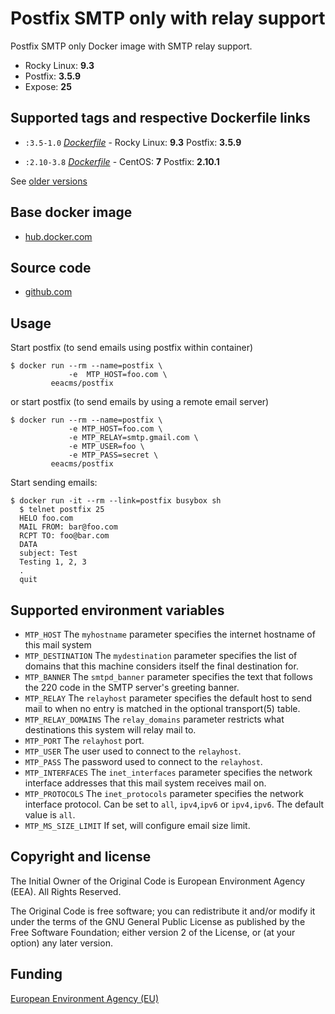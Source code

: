 # Postfix SMTP only with relay support

Postfix SMTP only Docker image with SMTP relay support.

 - Rocky Linux: **9.3**
 - Postfix: **3.5.9**
 - Expose: **25**


## Supported tags and respective Dockerfile links
   
  - `:3.5-1.0` [*Dockerfile*](https://github.com/eea/eea.docker.postfix/blob/master/Dockerfile) - Rocky Linux: **9.3** Postfix: **3.5.9**

  - `:2.10-3.8` [*Dockerfile*](https://github.com/eea/eea.docker.postfix/blob/2.10-3.8/Dockerfile) - CentOS: **7** Postfix: **2.10.1**

See [older versions](https://github.com/eea/eea.docker.postfix/releases)


## Base docker image

 - [hub.docker.com](https://hub.docker.com/r/eeacms/postfix)


## Source code

  - [github.com](http://github.com/eea/eea.docker.postfix)


## Usage

Start postfix (to send emails using postfix within container)

    $ docker run --rm --name=postfix \
                 -e  MTP_HOST=foo.com \
             eeacms/postfix

or start postfix (to send emails by using a remote email server)

    $ docker run --rm --name=postfix \
                 -e MTP_HOST=foo.com \
                 -e MTP_RELAY=smtp.gmail.com \
                 -e MTP_USER=foo \
                 -e MTP_PASS=secret \
             eeacms/postfix

Start sending emails:

    $ docker run -it --rm --link=postfix busybox sh
      $ telnet postfix 25
      HELO foo.com
      MAIL FROM: bar@foo.com
      RCPT TO: foo@bar.com
      DATA
      subject: Test
      Testing 1, 2, 3
      .
      quit


## Supported environment variables

* `MTP_HOST` The `myhostname` parameter specifies the internet hostname of this mail system
* `MTP_DESTINATION` The `mydestination` parameter specifies the list of domains that this machine considers itself the final destination for.
* `MTP_BANNER` The `smtpd_banner` parameter specifies the text that follows the 220 code in the SMTP server's greeting banner.
* `MTP_RELAY` The `relayhost` parameter specifies the default host to send mail to when no entry is matched in the optional transport(5) table.
* `MTP_RELAY_DOMAINS` The `relay_domains` parameter restricts what destinations this system will relay mail to.
* `MTP_PORT` The `relayhost` port.
* `MTP_USER` The user used to connect to the `relayhost`.
* `MTP_PASS` The password used to connect to the `relayhost`.
* `MTP_INTERFACES` The `inet_interfaces` parameter specifies the network interface addresses that this mail system receives mail on.
* `MTP_PROTOCOLS` The `inet_protocols` parameter specifies the network interface protocol. Can be set to `all`, `ipv4`,`ipv6` or `ipv4,ipv6`. The default value is `all`.
* `MTP_MS_SIZE_LIMIT` If set, will configure email size limit.

## Copyright and license

The Initial Owner of the Original Code is European Environment Agency (EEA).
All Rights Reserved.

The Original Code is free software;
you can redistribute it and/or modify it under the terms of the GNU
General Public License as published by the Free Software Foundation;
either version 2 of the License, or (at your option) any later
version.


## Funding

[European Environment Agency (EU)](http://eea.europa.eu)
